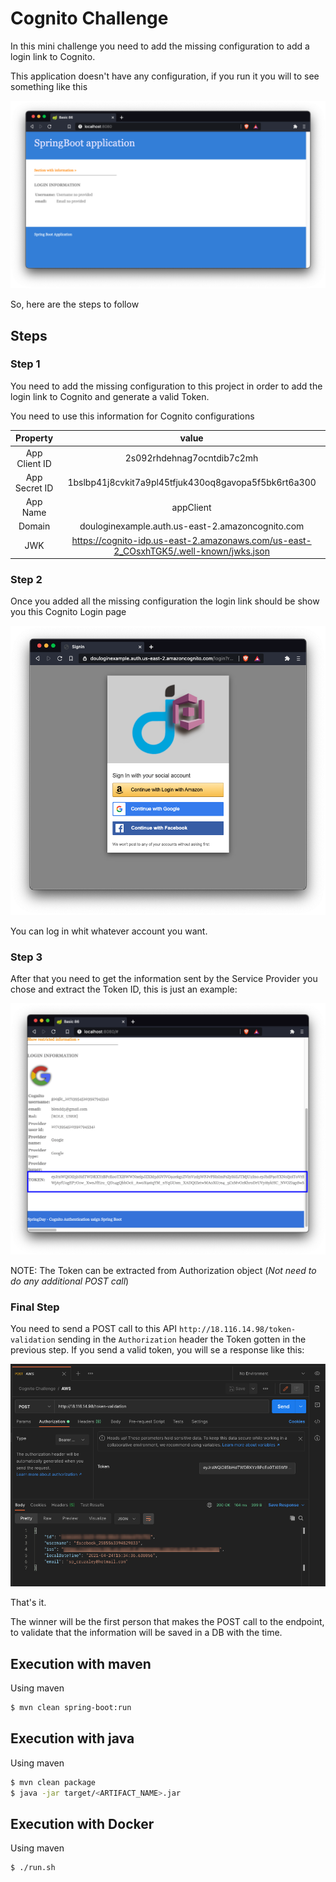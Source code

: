 # Cognito Challenge

In this mini challenge you need to add the missing configuration to add a login link to Cognito.

This application doesn't have any configuration, if you run it you will to see something like this

![Initial page](readme-resources/InitialState.png)

So, here are the steps to follow

## Steps

### Step 1

You need to add the missing configuration to this project in order to add the login link to Cognito and generate a valid Token.

You need to use this information for Cognito configurations

| Property | value |
| :---: | :---: |
| App Client ID | 2s092rhdehnag7ocntdib7c2mh |
| App Secret ID | 1bslbp41j8cvkit7a9pl45tfjuk430oq8gavopa5f5bk6rt6a300 |
| App Name | appClient |
| Domain | douloginexample.auth.us-east-2.amazoncognito.com |
| JWK | https://cognito-idp.us-east-2.amazonaws.com/us-east-2_COsxhTGK5/.well-known/jwks.json |

### Step 2

Once you added all the missing configuration the login link should be show you this Cognito Login page

![Initial page](readme-resources/Login.png)

You can log in whit whatever account you want. 

### Step 3

After that you need to get the information sent by the Service Provider you chose and extract the Token ID, this is just an example:

![Initial page](readme-resources/TokenGenerated.png)

NOTE: The Token can be extracted from Authorization object (_Not need to do any additional POST call_)

### Final Step

You need to send a POST call to this API `http://18.116.14.98/token-validation` sending in the `Authorization` header the Token gotten in the previous step. If you send a valid token, you will se a response like this:

![Initial page](readme-resources/POST-Call.png)

That's it.

The winner will be the first person that makes the POST call to the endpoint, to validate that the information will be saved in a DB with the time. 

## Execution with maven

Using maven
```bash
$ mvn clean spring-boot:run
```

## Execution with java

Using maven
```bash
$ mvn clean package
$ java -jar target/<ARTIFACT_NAME>.jar
```

## Execution with Docker

Using maven
```bash
$ ./run.sh
```
